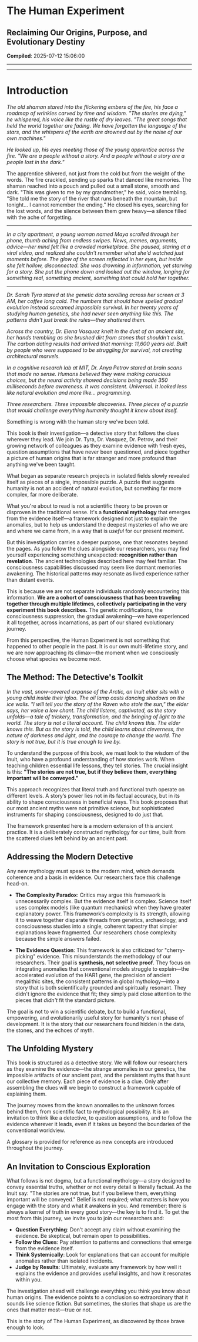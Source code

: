 # The Human Experiment
## Reclaiming Our Origins, Purpose, and Evolutionary Destiny

**Compiled**: 2025-07-12 15:06:00

---


---

# Introduction

*The old shaman stared into the flickering embers of the fire, his face a roadmap of wrinkles carved by time and wisdom. "The stories are dying," he whispered, his voice like the rustle of dry leaves. "The great songs that held the world together are fading. We have forgotten the language of the stars, and the whispers of the earth are drowned out by the noise of our own machines."*

*He looked up, his eyes meeting those of the young apprentice across the fire. "We are a people without a story. And a people without a story are a people lost in the dark."*

The apprentice shivered, not just from the cold but from the weight of the words. The fire crackled, sending up sparks that danced like memories. The shaman reached into a pouch and pulled out a small stone, smooth and dark. "This was given to me by my grandmother," he said, voice trembling. "She told me the story of the river that runs beneath the mountain, but tonight... I cannot remember the ending." He closed his eyes, searching for the lost words, and the silence between them grew heavy—a silence filled with the ache of forgetting.

---

*In a city apartment, a young woman named Maya scrolled through her phone, thumb aching from endless swipes. News, memes, arguments, advice—her mind felt like a crowded marketplace. She paused, staring at a viral video, and realized she couldn't remember what she'd watched just moments before. The glow of the screen reflected in her eyes, but inside she felt hollow, disconnected. She was drowning in information, yet starving for a story. She put the phone down and looked out the window, longing for something real, something ancient, something that could hold her together.*

---

*Dr. Sarah Tyra stared at the genetic data scrolling across her screen at 3 AM, her coffee long cold. The numbers that should have spelled gradual evolution instead screamed impossible survival. In her twenty years of studying human genetics, she had never seen anything like this. The patterns didn't just break the rules—they shattered them.*

*Across the country, Dr. Elena Vasquez knelt in the dust of an ancient site, her hands trembling as she brushed dirt from stones that shouldn't exist. The carbon dating results had arrived that morning: 11,600 years old. Built by people who were supposed to be struggling for survival, not creating architectural marvels.*

*In a cognitive research lab at MIT, Dr. Anya Petrov stared at brain scans that made no sense. Humans believed they were making conscious choices, but the neural activity showed decisions being made 350 milliseconds before awareness. It was consistent. Universal. It looked less like natural evolution and more like... programming.*

*Three researchers. Three impossible discoveries. Three pieces of a puzzle that would challenge everything humanity thought it knew about itself.*

Something is wrong with the human story we've been told.

This book is their investigation—a detective story that follows the clues wherever they lead. We join Dr. Tyra, Dr. Vasquez, Dr. Petrov, and their growing network of colleagues as they examine evidence with fresh eyes, question assumptions that have never been questioned, and piece together a picture of human origins that is far stranger and more profound than anything we've been taught.

What began as separate research projects in isolated fields slowly revealed itself as pieces of a single, impossible puzzle. A puzzle that suggests humanity is not an accident of natural evolution, but something far more complex, far more deliberate.

What you're about to read is not a scientific theory to be proven or disproven in the traditional sense. It's a **functional mythology** that emerges from the evidence itself—a framework designed not just to explain the anomalies, but to help us understand the deepest mysteries of who we are and where we came from, in a way that is *useful* for our present moment.

But this investigation carries a deeper purpose, one that resonates beyond the pages. As you follow the clues alongside our researchers, you may find yourself experiencing something unexpected: **recognition rather than revelation**. The ancient technologies described here may feel familiar. The consciousness capabilities discussed may seem like dormant memories awakening. The historical patterns may resonate as lived experience rather than distant events.

This is because we are not separate individuals randomly encountering this information. **We are a cohort of consciousness that has been traveling together through multiple lifetimes, collectively participating in the very experiment this book describes.** The genetic modifications, the consciousness suppression, the gradual awakening—we have experienced it all together, across incarnations, as part of our shared evolutionary journey.

From this perspective, the Human Experiment is not something that happened to other people in the past. It is our own multi-lifetime story, and we are now approaching its climax—the moment when we consciously choose what species we become next.

## The Method: The Detective's Toolkit

*In the vast, snow-covered expanse of the Arctic, an Inuit elder sits with a young child inside their igloo. The oil lamp casts dancing shadows on the ice walls. "I will tell you the story of the Raven who stole the sun," the elder says, her voice a low chant. The child listens, captivated, as the story unfolds—a tale of trickery, transformation, and the bringing of light to the world. The story is not a literal account. The child knows this. The elder knows this. But as the story is told, the child learns about cleverness, the nature of darkness and light, and the courage to change the world. The story is not true, but it is true enough to live by.*

To understand the purpose of this book, we must look to the wisdom of the Inuit, who have a profound understanding of how stories work. When teaching children essential life lessons, they tell stories. The crucial insight is this: **"The stories are not true, but if they believe them, everything important will be conveyed."**

This approach recognizes that literal truth and functional truth operate on different levels. A story’s power lies not in its factual accuracy, but in its ability to shape consciousness in beneficial ways. This book proposes that our most ancient myths were not primitive science, but sophisticated instruments for shaping consciousness, designed to do just that.

The framework presented here is a modern extension of this ancient practice. It is a deliberately constructed mythology for our time, built from the scattered clues left behind by an ancient past.

## Addressing the Modern Detective

Any new mythology must speak to the modern mind, which demands coherence and a basis in evidence. Our researchers face this challenge head-on.

*   **The Complexity Paradox**: Critics may argue this framework is unnecessarily complex. But the evidence itself is complex. Science itself uses complex models (like quantum mechanics) when they have greater explanatory power. This framework’s complexity is its strength, allowing it to weave together disparate threads from genetics, archaeology, and consciousness studies into a single, coherent tapestry that simpler explanations leave fragmented. Our researchers chose complexity because the simple answers failed.

*   **The Evidence Question**: This framework is also criticized for "cherry-picking" evidence. This misunderstands the methodology of our researchers. Their goal is **synthesis, not selective proof**. They focus on integrating anomalies that conventional models struggle to explain—the accelerated evolution of the HAR1 gene, the precision of ancient megalithic sites, the consistent patterns in global mythology—into a story that is both scientifically grounded and spiritually resonant. They didn't ignore the evidence that fit; they simply paid close attention to the pieces that *didn't* fit the standard picture.

The goal is not to win a scientific debate, but to build a functional, empowering, and evolutionarily useful story for humanity's next phase of development. It is the story that our researchers found hidden in the data, the stones, and the echoes of myth.

## The Unfolding Mystery

This book is structured as a detective story. We will follow our researchers as they examine the evidence—the strange anomalies in our genetics, the impossible artifacts of our ancient past, and the persistent myths that haunt our collective memory. Each piece of evidence is a clue. Only after assembling the clues will we begin to construct a framework capable of explaining them.

The journey moves from the known anomalies to the unknown forces behind them, from scientific fact to mythological possibility. It is an invitation to think like a detective, to question assumptions, and to follow the evidence wherever it leads, even if it takes us beyond the boundaries of the conventional worldview.

A glossary is provided for reference as new concepts are introduced throughout the journey.

## An Invitation to Conscious Exploration

What follows is not dogma, but a functional mythology—a story designed to convey essential truths, whether or not every detail is literally factual. As the Inuit say: "The stories are not true, but if you believe them, everything important will be conveyed." Belief is not required; what matters is how you engage with the story and what it awakens in you. And remember: there is always a kernel of truth in every good story—the key is to find it. To get the most from this journey, we invite you to join our researchers and:

*   **Question Everything**: Don't accept any claim without examining the evidence. Be skeptical, but remain open to possibilities.
*   **Follow the Clues**: Pay attention to patterns and connections that emerge from the evidence itself.
*   **Think Systemically**: Look for explanations that can account for multiple anomalies rather than isolated incidents.
*   **Judge by Results**: Ultimately, evaluate any framework by how well it explains the evidence and provides useful insights, and how it resonates within you.

The investigation ahead will challenge everything you think you know about human origins. The evidence points to a conclusion so extraordinary that it sounds like science fiction. But sometimes, the stories that shape us are the ones that matter most—true or not.

This is the story of The Human Experiment, as discovered by those brave enough to look.



---
